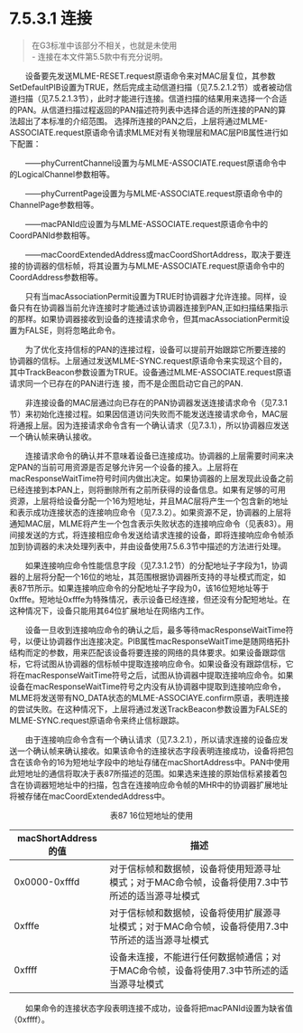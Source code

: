# 7.5.3.1 连接
>在G3标准中该部分不相关，也就是未使用
<br>- 连接在本文件第5.5款中有充分说明。

　　设备要先发送MLME-RESET.request原语命令来对MAC层复位，其参数SetDefaultPIB设置为TRUE，然后完成主动信道扫描（见7.5.2.1.2节）或者被动信道扫描（见7.5.2.1.3节），此时才能进行连接。信道扫描的结果用来选择一个合适的PAN。从信道扫描过程返回的PAN描述符列表中选择合适的所连接的PAN的算法超出了本标准的介绍范围。
选择所连接的PAN之后，上层将通过MLME-ASSOCIATE.request原语命令请求MLME对有关物理层和MAC层PIB属性进行如下配置：

　　——phyCurrentChannel设置为与MLME-ASSOCIATE.request原语命令中的LogicalChannel参数相等。

　　——phyCurrentPage设置为与MLME-ASSOCIATE.request原语命令中的ChannelPage参数相等。

　　——macPANId应设置为与MLME-ASSOCIATE.request原语命令中的CoordPANId参数相等。

　　——macCoordExtendedAddress或macCoordShortAddress，取决于要连接的协调器的信标帧，将其设置为与MLME-ASSOCIATE.request原语命令中的CoordAddress参数相等。

　　只有当macAssociationPermit设置为TRUE时协调器才允许连接。同样，设备只有在协调器当前允许连接时才能通过该协调器连接到PAN,正如扫描结果指示的那样。如果协调器接收到设备的连接请求命令，但其macAssociationPermit设置为FALSE，则将忽略此命令。

　　为了优化支持信标的PAN的连接过程，设备可以提前开始跟踪它所要连接的协调器的信标。上层通过发送MLME-SYNC.request原语命令来实现这个目的，其中TrackBeacon参数设置为TRUE。设备通过MLME-ASSOCIATE.request原语请求同一个已存在的PAN进行连
接，而不是企图启动它自己的PAN.

　　非连接设备的MAC层通过向已存在的PAN协调器发送连接请求命令（见7.3.1节）来初始化连接过程。如果因信道访问失败而不能发送连接请求命令，MAC层将通报上层。因为连接请求命令含有一个确认请求（见7.3.1），所以协调器应发送一个确认帧来确认接收。

　　连接请求命令的确认并不意味着设备已连接成功。协调器的上层需要时间来决定PAN的当前可用资源是否足够允许另一个设备的接入。上层将在macResponseWaitTime符号时间内做出决定。如果协调器的上层发现此设备之前已经连接到本PAN上，则将删除所有之前所获得的设备信息。如果有足够的可用资源，上层将给设备分配一个16为短地址，并且MAC层将产生一个包含新的地址和表示成功连接状态的连接响应命令（见7.3.2）。如果资源不足，协调器的上层将通知MAC层，MLME将产生一个包含表示失败状态的连接响应命令（见表83）。用间接发送的方式，将连接相应命令发送给请求连接的设备，即将连接响应命令帧添加到协调器的未决处理列表中，并由设备使用7.5.6.3节中描述的方法进行处理。

　　如果连接响应命令性能信息字段（见7.3.1.2节）的分配地址子字段为1，协调器的上层将分配一个16位的地址，其范围根据协调器所支持的寻址模式而定，如表87节所示。如果连接响应命令的分配地址子字段为0，该16位短地址等于0xfffe。短地址0xfffe为特殊情况，表示设备已经连接，但还没有分配短地址。在这种情况下，设备只能用其64位扩展地址在网络内工作。

　　设备一旦收到连接响应命令的确认之后，最多等待macResponseWaitTime符号，以便让协调器作出连接决定。PIB属性macResponseWaitTime是随网络拓扑结构而定的参数，用来匹配该设备将要连接的网络的具体要求。如果设备跟踪信标，它将试图从协调器的信标帧中提取连接响应命令。如果设备没有跟踪信标，它将在macResponseWaitTime符号之后，试图从协调器中提取连接响应命令。如果设备在macResponseWaitTime符号之内没有从协调器中提取到连接响应命令，MLME将发送带有NO_DATA状态的MLME-ASSOCIAYE.confirm原语，表明连接的尝试失败。在这种情况下，上层将通过发送TrackBeacon参数设置为FALSE的MLME-SYNC.request原语命令来终止信标跟踪。

　　由于连接响应命令含有一个确认请求（见7.3.2.1），所以请求连接的设备应发送一个确认帧来确认接收。如果该命令的连接状态字段表明连接成功，设备将把包含在该命令的16为短地址字段中的地址存储在macShortAddress中。PAN中使用此短地址的通信将取决于表87所描述的范围。如果选来连接的原始信标紧接着包含在协调器短地址中的扫描，包含在连接响应命令帧的MHR中的协调器扩展地址将被存储在macCoordExtendedAddress中。

<center>表87 16位短地址的使用</center>

macShortAddress的值|描述
----|----
0x0000-0xfffd|对于信标帧和数据帧，设备将使用短源寻址模式；对于MAC命令帧，设备将使用7.3中节所述的适当源寻址模式
0xfffe|对于信标帧和数据帧，设备将使用扩展源寻址模式；对于MAC命令帧，设备将使用7.3中节所述的适当源寻址模式
0xffff|设备未连接，不能进行任何数据帧通信；对于MAC命令帧，设备将使用7.3中节所述的适当源寻址模式

　　如果命令的连接状态字段表明连接不成功，设备将把macPANId设置为缺省值（0xffff）。
